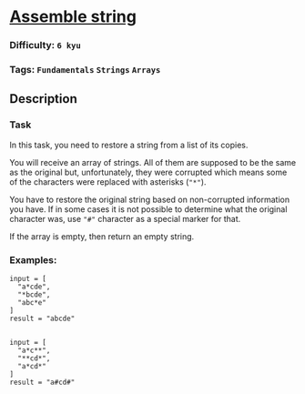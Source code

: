 # [Assemble string](https://www.codewars.com/kata/6210fb7aabf047000f3a3ad6)

### Difficulty: `6 kyu`

### Tags: `Fundamentals` `Strings` `Arrays`

## Description

### Task

In this task, you need to restore a string from a list of its copies.

You will receive an array of strings. All of them are supposed to be the same as the original but, unfortunately, they were corrupted which means some of the characters were replaced with asterisks (`"*"`).

You have to restore the original string based on non-corrupted information you have. If in some cases it is not possible to determine what the original character was, use `"#"` character as a special marker for that.

If the array is empty, then return an empty string.

### Examples:

```
input = [
  "a*cde",
  "*bcde",
  "abc*e"
]
result = "abcde"


input = [
  "a*c**",
  "**cd*",
  "a*cd*"
]
result = "a#cd#"
```